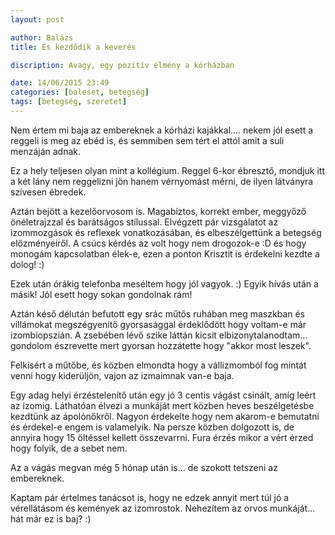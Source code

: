 ```yaml
---
layout: post

author: Balázs
title: És kezdődik a keverés

discription: Avagy, egy pozitív élmény a kórházban

date: 14/06/2015 23:49
categories: [baleset, betegség]
tags: [betegség, szeretet]
---
```

Nem értem mi baja az embereknek a kórházi kajákkal.... nekem jól esett a reggeli is meg az ebéd is, és semmiben sem tért el attól amit a suli menzáján adnak.

Ez a hely teljesen olyan mint a kollégium. Reggel 6-kor ébresztő, mondjuk itt a két lány nem reggelizni jön hanem vérnyomást mérni, de ilyen látványra szívesen ébredek.

Aztán bejött a kezelőorvosom is. Magabiztos, korrekt ember, meggyőző önéletrajzzal és barátságos stílussal. Elvégzett pár vizsgálatot az izommozgások és reflexek vonatkozásában, és elbeszélgettünk a betegség előzményeiről. A csúcs kérdés az volt hogy nem drogozok-e :D és hogy monogám kapcsolatban élek-e, ezen a ponton Krisztit is érdekelni kezdte a dolog! :)

Ezek után órákig telefonba meséltem hogy jól vagyok. :) Egyik hívás után a másik! Jól esett hogy sokan gondolnak rám!

Aztán késő délután befutott egy srác műtős ruhában meg maszkban és villámokat megszégyenítő gyorsasággal érdeklődött hogy voltam-e már izombiopszián. A zsebében lévő szike láttán kicsit elbizonytalanodtam... gondolom észrevette mert gyorsan hozzátette hogy "akkor most leszek".

Felkísért a műtőbe, és közben elmondta hogy a vállizmomból fog mintát venni hogy kiderüljön, vajon az izmaimnak van-e baja.

Egy adag helyi érzéstelenítő után egy jó 3 centis vágást csinált, amíg leért az izomig. Láthatóan élvezi a munkáját mert közben heves beszélgetésbe kezdtünk az ápolónőkről. Nagyon érdekelte hogy nem akarom-e bemutatni és érdekel-e engem is valamelyik. Na persze közben dolgozott is, de annyira hogy 15 öltéssel kellett összevarrni. Fura érzés mikor a vért érzed hogy folyik, de a sebet nem.

Az a vágás megvan még 5 hónap után is... de szokott tetszeni az embereknek.

Kaptam pár értelmes tanácsot is, hogy ne edzek annyit mert túl jó a vérellátásom és kemények az izomrostok. Nehezítem az orvos munkáját... hát már ez is baj? :)